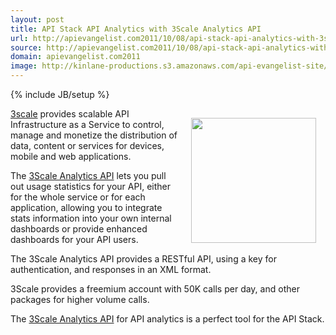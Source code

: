 ```yaml
---
layout: post
title: API Stack API Analytics with 3Scale Analytics API 
url: http://apievangelist.com2011/10/08/api-stack-api-analytics-with-3scale-analytics-api-/
source: http://apievangelist.com2011/10/08/api-stack-api-analytics-with-3scale-analytics-api-/
domain: apievangelist.com2011
image: http://kinlane-productions.s3.amazonaws.com/api-evangelist-site/blog/3scale-logo.jpg
---
```

{% include JB/setup %}
<p><a href="http://www.3scale.net/"><img style="padding: 15px;" src="http://kinlane-productions.s3.amazonaws.com/api-service-providers/3scale-logo.jpg" alt="" width="200" align="right" /></a></p>
<p><a title="3Scale" href="http://www.3scale.net/">3scale</a> provides scalable API Infrastructure as a Service to control, manage and monetize the distribution of data, content or services for devices, mobile and web applications.</p>
<p>The <a title="3Scale Analytics API" href="http://www.3scale.net/support/analytics-api/">3Scale Analytics API</a> lets you pull out usage statistics for your API, either for the whole service or for each application, allowing you to integrate stats information into your own internal dashboards or provide enhanced dashboards for your API users.</p>
<p>The 3Scale Analytics API provides a RESTful API, using a key for authentication, and responses in an XML format.</p>
<p>3Scale provides a freemium account with 50K calls per day, and other packages for higher volume calls.</p>
<p>The <a title="3Scale Analytics API" href="http://www.3scale.net/support/analytics-api/">3Scale Analytics API</a> for API analytics is a perfect tool for the API Stack.</p>
